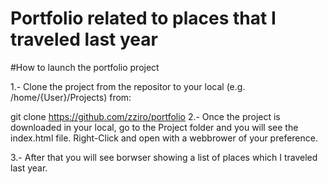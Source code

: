 # Portfolio related to places that I traveled last year

#How to launch the portfolio project

1.- Clone the project from the repositor to your local (e.g. /home/{User}/Projects) from:

git clone https://github.com/zziro/portfolio
2.- Once the project is downloaded in your local, go to the Project folder and you will see the index.html file. Right-Click and open with a webbrower of your preference.

3.- After that you will see borwser showing a list of places which I traveled last year.
